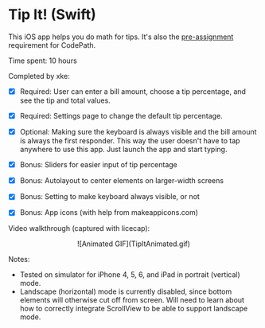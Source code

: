 # Tip It! (Swift)

This iOS app helps you do math for tips. It's also the [pre-assignment](https://gist.github.com/timothy1ee/7747214) requirement for CodePath.

Time spent: 10 hours

Completed by xke:

* [x] Required: User can enter a bill amount, choose a tip percentage, and see the tip and total values.
* [x] Required: Settings page to change the default tip percentage.
* [x] Optional: Making sure the keyboard is always visible and the bill amount is always the first responder. This way the user doesn't have to tap anywhere to use this app. Just launch the app and start typing.

* [x] Bonus: Sliders for easier input of tip percentage
* [x] Bonus: Autolayout to center elements on larger-width screens
* [x] Bonus: Setting to make keyboard always visible, or not
* [x] Bonus: App icons (with help from makeappicons.com)

Video walkthrough (captured with licecap):

<p align="center">
![Animated GIF](TipItAnimated.gif)
</p>

Notes:

* Tested on simulator for iPhone 4, 5, 6, and iPad in portrait (vertical) mode. 
* Landscape (horizontal) mode is currently disabled, since bottom elements will otherwise cut off from screen. Will need to learn about how to correctly integrate ScrollView to be able to support landscape mode.


